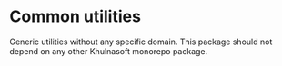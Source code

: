 # Common utilities

Generic utilities without any specific domain.
This package should not depend on any other Khulnasoft monorepo package.
